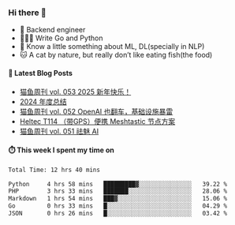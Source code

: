 ### Hi there 👋

- 🔧 Backend engineer
- 👨🏻‍💻 Write Go and Python
- 🔭 Know a little something about ML, DL(specially in NLP)
- 🐱 A cat by nature, but really don’t like eating fish(the food)

#### 📖 Latest Blog Posts
<!-- BLOG-POST-LIST:START -->
- [猫鱼周刊 vol. 053 2025 新年快乐！](https://ameow.xyz/archives/weekly-053)
- [2024 年度总结](https://ameow.xyz/archives/2024-wrapup)
- [猫鱼周刊 vol. 052 OpenAI 也翻车，基础设施暴雷](https://ameow.xyz/archives/weekly-052)
- [Heltec T114 （带GPS）便携 Meshtastic 节点方案](https://ameow.xyz/archives/meshtastic-heltec-t114)
- [猫鱼周刊 vol. 051 祛魅 AI](https://ameow.xyz/archives/weekly-051)
<!-- BLOG-POST-LIST:END -->

#### ⏱️ This week I spent my time on
<!--START_SECTION:waka-->

```txt
Total Time: 12 hrs 40 mins

Python     4 hrs 58 mins   █████████▓░░░░░░░░░░░░░░░   39.22 %
PHP        3 hrs 33 mins   ███████░░░░░░░░░░░░░░░░░░   28.06 %
Markdown   1 hrs 54 mins   ███▓░░░░░░░░░░░░░░░░░░░░░   15.06 %
Go         0 hrs 33 mins   █░░░░░░░░░░░░░░░░░░░░░░░░   04.29 %
JSON       0 hrs 26 mins   █░░░░░░░░░░░░░░░░░░░░░░░░   03.42 %
```

<!--END_SECTION:waka-->

<!--
**LeslieLeung/LeslieLeung** is a ✨ _special_ ✨ repository because its `README.md` (this file) appears on your GitHub profile.

Here are some ideas to get you started:

- 🔭 I’m currently working on ...
- 🌱 I’m currently learning ...
- 👯 I’m looking to collaborate on ...
- 🤔 I’m looking for help with ...
- 💬 Ask me about ...
- 📫 How to reach me: ...
- 😄 Pronouns: ...
- ⚡ Fun fact: ...
-->
